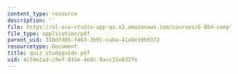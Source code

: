 ```yaml
---
content_type: resource
description: ''
file: https://ol-ocw-studio-app-qa.s3.amazonaws.com/courses/6-884-complex-digital-systems-spring-2005/4c59e2adc9e7031e4e8c9acc31e8327e_quiz_studyguide.pdf
file_type: application/pdf
parent_uid: 31bdfd85-f463-3b91-caba-41a8e10b9372
resourcetype: Document
title: quiz_studyguide.pdf
uid: 4c59e2ad-c9e7-031e-4e8c-9acc31e8327e
---
```

